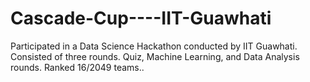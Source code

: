 # Cascade-Cup----IIT-Guawhati
Participated in a Data Science Hackathon conducted by IIT Guawhati. Consisted of three rounds. Quiz, Machine Learning, and Data Analysis rounds. Ranked 16/2049 teams..
